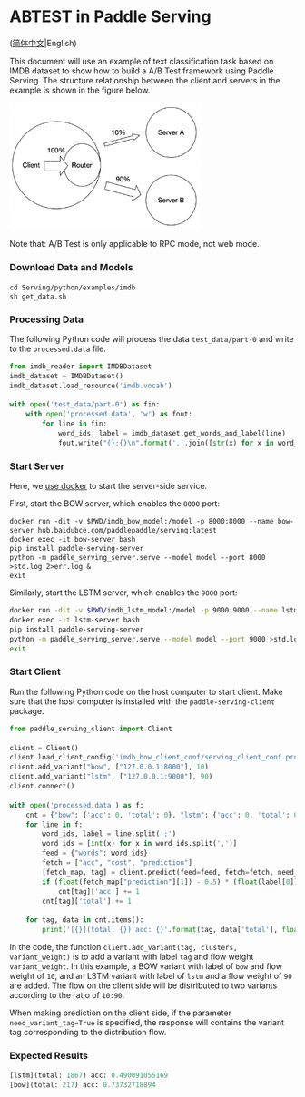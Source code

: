 # ABTEST in Paddle Serving

([简体中文](./ABTEST_IN_PADDLE_SERVING_CN.md)|English)

This document will use an example of text classification task based on IMDB dataset to show how to build a A/B Test framework using Paddle Serving. The structure relationship between the client and servers in the example is shown in the figure below.

<img src="abtest.png" style="zoom:33%;" />

Note that:  A/B Test is only applicable to RPC mode, not web mode.

### Download Data and Models

```shell
cd Serving/python/examples/imdb
sh get_data.sh
```

### Processing Data

The following Python code will process the data `test_data/part-0` and write to the `processed.data` file.

[//file]:#process.py
``` python
from imdb_reader import IMDBDataset
imdb_dataset = IMDBDataset()
imdb_dataset.load_resource('imdb.vocab')

with open('test_data/part-0') as fin:
    with open('processed.data', 'w') as fout:
        for line in fin:
            word_ids, label = imdb_dataset.get_words_and_label(line)
            fout.write("{};{}\n".format(','.join([str(x) for x in word_ids]), label[0]))
```

### Start Server

Here, we [use docker](https://github.com/PaddlePaddle/Serving/blob/develop/doc/RUN_IN_DOCKER.md) to start the server-side service. 

First, start the BOW server, which enables the `8000` port:

``` shell
docker run -dit -v $PWD/imdb_bow_model:/model -p 8000:8000 --name bow-server hub.baidubce.com/paddlepaddle/serving:latest
docker exec -it bow-server bash
pip install paddle-serving-server
python -m paddle_serving_server.serve --model model --port 8000 >std.log 2>err.log &
exit
```

Similarly, start the LSTM server, which enables the `9000` port:

```bash
docker run -dit -v $PWD/imdb_lstm_model:/model -p 9000:9000 --name lstm-server hub.baidubce.com/paddlepaddle/serving:latest
docker exec -it lstm-server bash
pip install paddle-serving-server
python -m paddle_serving_server.serve --model model --port 9000 >std.log 2>err.log &
exit
```

### Start Client

Run the following Python code on the host computer to start client. Make sure that the host computer is installed with the `paddle-serving-client` package.

[//file]:#ab_client.py
``` python
from paddle_serving_client import Client

client = Client()
client.load_client_config('imdb_bow_client_conf/serving_client_conf.prototxt')
client.add_variant("bow", ["127.0.0.1:8000"], 10)
client.add_variant("lstm", ["127.0.0.1:9000"], 90)
client.connect()

with open('processed.data') as f:
    cnt = {"bow": {'acc': 0, 'total': 0}, "lstm": {'acc': 0, 'total': 0}}
    for line in f:
        word_ids, label = line.split(';')
        word_ids = [int(x) for x in word_ids.split(',')]
        feed = {"words": word_ids}
        fetch = ["acc", "cost", "prediction"]
        [fetch_map, tag] = client.predict(feed=feed, fetch=fetch, need_variant_tag=True)
        if (float(fetch_map["prediction"][1]) - 0.5) * (float(label[0]) - 0.5) > 0:
            cnt[tag]['acc'] += 1
        cnt[tag]['total'] += 1

    for tag, data in cnt.items():
        print('[{}](total: {}) acc: {}'.format(tag, data['total'], float(data['acc']) / float(data['total'])))
```

In the code, the function `client.add_variant(tag, clusters, variant_weight)` is to add a variant with label `tag` and flow weight `variant_weight`. In this example, a BOW variant with label of `bow` and flow weight of `10`, and an LSTM variant with label of `lstm` and a flow weight of `90` are added. The flow on the client side will be distributed to two variants according to the ratio of `10:90`.

When making prediction on the client side, if the parameter `need_variant_tag=True` is specified, the response will contains the variant tag corresponding to the distribution flow.

### Expected Results

``` python
[lstm](total: 1867) acc: 0.490091055169
[bow](total: 217) acc: 0.73732718894
```

<!--
cp ../Serving/python/examples/imdb/get_data.sh .
cp ../Serving/python/examples/imdb/imdb_reader.py .
pip install -U paddle_serving_server
pip install -U paddle_serving_client
pip install -U paddlepaddle
sh get_data.sh
python process.py
python -m paddle_serving_server.serve --model imdb_bow_model --port 8000 --workdir workdir1 &
sleep 5
python -m paddle_serving_server.serve --model imdb_lstm_model --port 9000  --workdir workdir2 &
sleep 5
python ab_client.py >log.txt
if [[ $? -eq 0 ]]; then
    echo "test success"
else
    echo "test fail"
fi
ps -ef | grep "paddle_serving_server" | grep -v grep | awk '{print $2}' | xargs kill
-->
